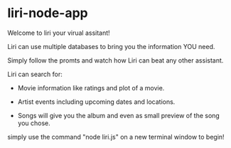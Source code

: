 # liri-node-app

Welcome to liri your virual assitant!

Liri can use multiple databases to bring you the information YOU need.

Simply follow the promts and watch how Liri can beat any other assistant.

Liri can search for:

- Movie information like ratings and plot of a movie.

- Artist events including upcoming dates and locations.

- Songs will give you the album and even as small preview of the song you chose.

simply use the command "node liri.js" on a new terminal window to begin!


